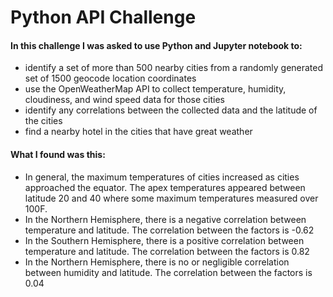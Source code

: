 # Python API Challenge

#### In this challenge I was asked to use Python and Jupyter notebook to:
- identify a set of more than 500 nearby cities from a randomly generated set of 1500 geocode location coordinates
- use the OpenWeatherMap API to collect temperature, humidity, cloudiness, and wind speed data for those cities
- identify any correlations between the collected data and the latitude of the cities
- find a nearby hotel in the cities that have great weather

#### What I found was this:
- In general, the maximum temperatures of cities increased as cities approached the equator. The apex temperatures appeared between latitude 20 and 40 where some maximum temperatures measured over 100F.
- In the Northern Hemisphere, there is a negative correlation between temperature and latitude.  The correlation between the factors is -0.62
- In the Southern Hemisphere, there is a positive correlation between temperature and latitude.  The correlation between the factors is 0.82
- In the Northern Hemisphere, there is no or negligible correlation between humidity and latitude.  The correlation between the factors is 0.04

